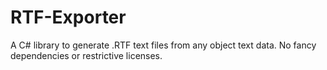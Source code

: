 # RTF-Exporter
A C# library to generate .RTF text files from any object text data. No fancy dependencies or restrictive licenses.
